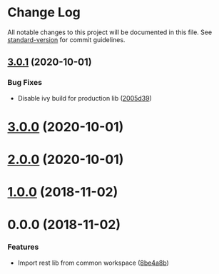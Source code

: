 # Change Log

All notable changes to this project will be documented in this file. See [standard-version](https://github.com/conventional-changelog/standard-version) for commit guidelines.

<a name="3.0.1"></a>
## [3.0.1](https://github.com/ngxp/rest/compare/v3.0.0...v3.0.1) (2020-10-01)


### Bug Fixes

* Disable ivy build for production lib ([2005d39](https://github.com/ngxp/rest/commit/2005d39))



<a name="3.0.0"></a>
# [3.0.0](https://github.com/ngxp/rest/compare/v2.0.0...v3.0.0) (2020-10-01)



<a name="2.0.0"></a>
# [2.0.0](https://github.com/ngxp/rest/compare/v1.0.1...v2.0.0) (2020-10-01)



<a name="1.0.0"></a>
# [1.0.0](https://github.com/ngxp/rest/compare/v0.0.0...v1.0.0) (2018-11-02)



<a name="0.0.0"></a>
# 0.0.0 (2018-11-02)


### Features

* Import rest lib from common workspace ([8be4a8b](https://github.com/ngxp/rest/commit/8be4a8b))
